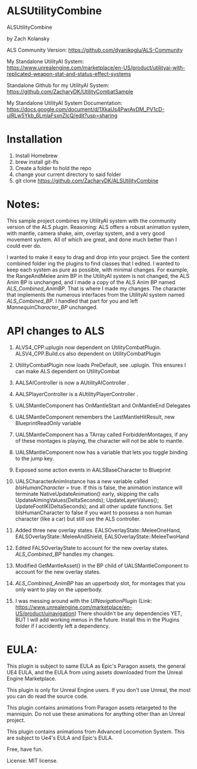 # ALSUtilityCombine
ALSUtilityCombine

by Zach Kolansky

ALS Community Version: https://github.com/dyanikoglu/ALS-Community

My Standalone UtilityAI System: https://www.unrealengine.com/marketplace/en-US/product/utilityai-with-replicated-weapon-stat-and-status-effect-systems

Standalone Github for my UtilityAI System: https://github.com/ZacharyDK/UtilityCombatSample 

My Standalone UtilityAI System Documentation: https://docs.google.com/document/d/1XkaUs4PwrAyDM_PV1cD-ulRLw5Ykb_6LmlaFsxnZIcQ/edit?usp=sharing 

# Installation

1. Install Homebrew
2. brew install git-lfs 
3. Create a folder to hold the repo
4. change your current directory to said folder
5. git clone https://github.com/ZacharyDK/ALSUtilityCombine 

# Notes:

This sample project combines my UtilityAI system with the community version of the ALS plugin. 
Reasoning: ALS offers a robust animation system, with mantle, camera shake, aim, overlay system, and a very good movement system.
All of which are great, and done much better than I could ever do. 

I wanted to make it easy to drag and drop into your project. See the content combined folder ing the plugins to find
classes that I edited. I wanted to keep each system as pure as possible, with minimal changes. For example, the RangeAndMelee
anim BP in the UtilityAI system is not changed, the ALS Anim BP is unchanged, and I made a copy of the ALS Anim BP named
*ALS_Combined_AnimBP*. That is where I made my changes. The character that implements the numerous interfaces from the
UtilityAI system named *ALS_Combined_BP*. I handled that part for you and left *MannequinCharacter_BP* unchanged. 

# API changes to ALS

1. ALVS4_CPP.uplugin now dependent on UtilityCombatPlugin. ALSV4_CPP.Build.cs also dependent on UtilityCombatPlugin
2. UtilityCombatPlugin now loads PreDefault, see .uplugin. This ensures I can make ALS dependent on UtilityCombat
3. AALSAIController is now a AUtilityAIController .
4. AALSPlayerController is a AUtilityPlayerController .
5. UALSMantleComponent has OnMantleStart and OnMantleEnd Delegates
6. UALSMantleComponent remembers the LastMantleHitResult, new BlueprintReadOnly variable
7. UALSMantleComponent has a TArray called ForbiddenMontages, if any of these montages is playing, the character will not be able to mantle.
8. UALSMantleComponent now has a variable that lets you toggle binding to the jump key. 
9. Exposed some action events in AALSBaseCharacter to Blueprint
10. UALSCharacterAnimInstance has a new variable called *bIsHumanCharacter* = true. If this is false, the animation instance will terminate 
NativeUpdateAnimation() early, skipping the calls UpdateAimingValues(DeltaSeconds); UpdateLayerValues(); UpdateFootIK(DeltaSeconds); and all other update functions. Set bIsHumanCharacter to false if you want to possess a non human character (like a car) but still use the ALS controller.

11. Added three new overlay states. EALSOverlayState::MeleeOneHand, EALSOverlayState::MeleeAndShield, EALSOverlayState::MeleeTwoHand


12. Edited FALSOverlayState to account for the new overlay states. *ALS_Combined_BP* handles my changes.  

13. Modified GetMantleAsset() in the BP child of UALSMantleComponent to account for the new overlay states. 

14. *ALS_Combined_AnimBP* has an upperbody slot, for montages that you only want to play on the upperbody.

15. I was messing around with the *UINavigationPlugin* (Link: https://www.unrealengine.com/marketplace/en-US/product/uinavigation) There shouldn't
be any dependencies YET, BUT I will add working menus in the future. Install this in the Plugins folder if I accidently left a dependency. 



# EULA:

This plugin is subject to same EULA as Epic's Paragon assets, the general UE4 EULA, and the EULA from using assets downloaded from the Unreal Engine Marketplace.

This plugin is only for Unreal Engine users. If you don't use Unreal, the most you can do read the source code. 

This plugin contains animations from Paragon assets retargeted to the manniquin. Do not use these animations for anything other than an Unreal project. 

This plugin contains animations from Advanced Locomotion System. This are subject to Ue4's EULA and Epic's EULA. 

Free, have fun.

License: MIT license. 